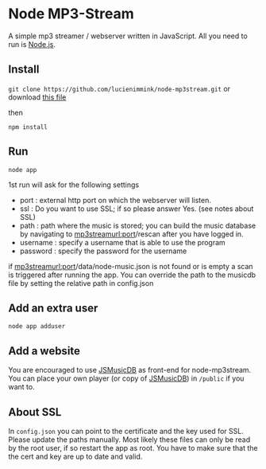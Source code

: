 # Node MP3-Stream

A simple mp3 streamer / webserver written in JavaScript. All you need to run is [Node.js](https://nodejs.org/en/).

## Install

`git clone https://github.com/lucienimmink/node-mp3stream.git` or download [this file](https://github.com/lucienimmink/node-mp3stream/archive/master.zip)

then

`npm install`

## Run

`node app`

1st run will ask for the following settings

- port : external http port on which the webserver will listen.
- ssl : Do you want to use SSL; if so please answer Yes. (see notes about SSL)
- path : path where the music is stored; you can build the music database by navigating to <mp3streamurl:port>/rescan after you have logged in.
- username : specify a username that is able to use the program
- password : specify the password for the username

if <mp3streamurl:port>/data/node-music.json is not found or is empty a scan is triggered after running the app.
You can override the path to the musicdb file by setting the relative path in config.json

## Add an extra user

`node app adduser`

## Add a website

You are encouraged to use [JSMusicDB](https://www.jsmusicdb.com) as front-end for node-mp3stream. You can place your own player (or copy of [JSMusicDB](https://github.com/lucienimmink/JSMusicDB)) in `/public` if you want to.

## About SSL

In `config.json` you can point to the certificate and the key used for SSL. Please update the paths manually. Most likely these files can only be read by the root user, if so restart the app as root.
You have to make sure that the the cert and key are up to date and valid.
